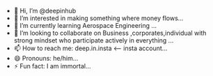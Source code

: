 - 👋 Hi, I’m @deepinhub
- 👀 I’m interested in making something where money flows...
- 🌱 I’m currently learning Aerospace Engineering ...
- 💞️ I’m looking to collaborate on Business ,corporates,individual with strong mindset who participate actively in everything ...
- 📫 How to reach me: deep.in.insta <-- insta account...
- 😄 Pronouns: he/him...
- ⚡ Fun fact: I am immortal...

<!---
deepinhub/deepinhub is a ✨ special ✨ repository because its `README.md` (this file) appears on your GitHub profile.
You can click the Preview link to take a look at your changes.
--->
